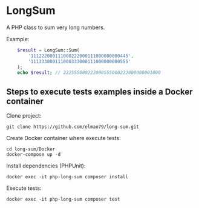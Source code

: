 # LongSum
A PHP class to sum very long numbers.

Example:
```php
    $result = LongSum::Sum(
        '111222000111000222000111000000000445',
        '111333000111000333000111000000000555'
    );
    echo $result; // 222555000222000555000222000000001000
```

## Steps to execute tests examples inside a Docker container
Clone project:
```
git clone https://github.com/elmao79/long-sum.git
```
Create Docker container where execute tests:
```
cd long-sum/Docker
docker-compose up -d
```
Install dependencies (PHPUnit):
```
docker exec -it php-long-sum composer install
```
Execute tests:
```
docker exec -it php-long-sum composer test
```
